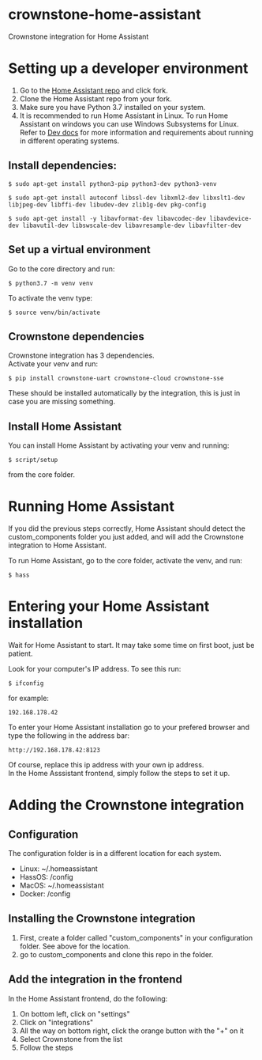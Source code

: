 # crownstone-home-assistant

Crownstone integration for Home Assistant

# Setting up a developer environment

1. Go to the [Home Assistant repo](https://github.com/home-assistant/core) and click fork.
2. Clone the Home Assistant repo from your fork.
3. Make sure you have Python 3.7 installed on your system.
4. It is recommended to run Home Assistant in Linux. To run Home Assistant on windows you can use Windows Subsystems for Linux. Refer to [Dev docs](https://developers.home-assistant.io/docs/development_environment) for more information and requirements about running in different operating systems.

## Install dependencies:
```console
$ sudo apt-get install python3-pip python3-dev python3-venv
```
```console
$ sudo apt-get install autoconf libssl-dev libxml2-dev libxslt1-dev libjpeg-dev libffi-dev libudev-dev zlib1g-dev pkg-config
```
```console
$ sudo apt-get install -y libavformat-dev libavcodec-dev libavdevice-dev libavutil-dev libswscale-dev libavresample-dev libavfilter-dev
```

## Set up a virtual environment
Go to the core directory and run:
```console
$ python3.7 -m venv venv
```
To activate the venv type:
```console
$ source venv/bin/activate
```
## Crownstone dependencies
Crownstone integration has 3 dependencies.<br>
Activate your venv and run:
```console
$ pip install crownstone-uart crownstone-cloud crownstone-sse
```
These should be installed automatically by the integration, this is just in case you are missing something.

## Install Home Assistant
You can install Home Assistant by activating your venv and running:
```console
$ script/setup
```
from the core folder.

# Running Home Assistant
If you did the previous steps correctly, Home Assistant should detect the custom_components folder you just added, and will add the Crownstone integration to Home Assistant.<br>

To run Home Assistant, go to the core folder, activate the venv, and run:
```console
$ hass
```

# Entering your Home Assistant installation
Wait for Home Assistant to start. It may take some time on first boot, just be patient.<br>

Look for your computer's IP address. To see this run:
```console
$ ifconfig
```
for example:
```
192.168.178.42
```
To enter your Home Assistant installation go to your prefered browser and type the following in the address bar:
```
http://192.168.178.42:8123
```
Of course, replace this ip address with your own ip address.<br>
In the Home Asssistant frontend, simply follow the steps to set it up.

# Adding the Crownstone integration

## Configuration
The configuration folder is in a different location for each system.
* Linux: ~/.homeassistant
* HassOS: /config
* MacOS: ~/.homeassistant
* Docker: /config

## Installing the Crownstone integration

1. First, create a folder called "custom_components" in your configuration folder. See above for the location.
2. go to custom_components and clone this repo in the folder.

## Add the integration in the frontend
In the Home Assistant frontend, do the following:
1. On bottom left, click on "settings"
2. Click on "integrations"
3. All the way on bottom right, click the orange button with the "+" on it
4. Select Crownstone from the list
5. Follow the steps
